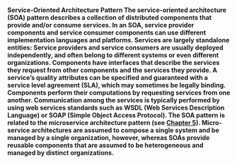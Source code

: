 #### Service-Oriented Architecture Pattern The service-oriented architecture (SOA) pattern describes a collection of distributed components that provide and/or consume services. In an SOA, service provider components and service consumer components can use different implementation languages and platforms. Services are largely standalone entities: Service providers and service consumers are usually deployed independently, and often belong to different systems or even different organizations. Components have interfaces that describe the services they request from other components and the services they provide. A service’s quality attributes can be specified and guaranteed with a service level agreement (SLA), which may sometimes be legally binding. Components perform their computations by requesting services from one another. Communication among the services is typically performed by using web services standards such as WSDL (Web Services Description Language) or SOAP (Simple Object Access Protocol). The SOA pattern is related to the microservice architecture pattern (see [Chapter 5](ch05.xhtml#ch05)). Micro-service architectures are assumed to compose a single system and be managed by a single organization, however, whereas SOAs provide reusable components that are assumed to be heterogeneous and managed by distinct organizations.
